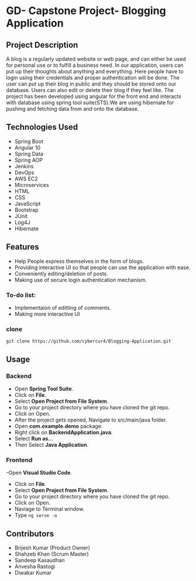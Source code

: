 # GD- Capstone Project- Blogging Application
## Project Description
 A blog is a regularly updated website or web page, and can either be used for personal use or to fulfill a business need. In our application, users can put up their thoughts about anything and everything. Here people have to login using their credentials and proper authentication will be done. The user can put up their blog in public and they should be stored onto our database. Users can also edit or delete their blog if they feel like. The project has been developed using angular for the front end and interacts with database using spring tool suite(STS).We are using hibernate for pushing and fetching data from and onto the database.

## Technologies Used
- Spring Boot 
- Angular 10
- Spring Data
- Spring AOP
- Jenkins
- DevOps
- AWS EC2
- Microservices
- HTML
- CSS
- JavaScript
- Bootstrap
- JUnit
- Log4J
- Hibernate
## Features

- Help People express themselves in the form of blogs.
- Providing interactive UI so that people can use the application with ease.
- Conveniently editing/deletion of posts.
- Making use of secure login authentication mechanism.

### To-do list:

- Implementaion of editting of comments.
- Making more interactive UI

### clone
```git clone https://github.com/cybercur4/Blogging-Application.git```

## Usage

### Backend
- Open **Spring Tool Suite**.
- Click on **File**.
- Select **Open Project from File System**.
- Go to your project directory where you have cloned the git repo.
- Click on Open.
- After the project gets opened, Navigate to src/main/java folder.
- Open **com.example.demo** package.
- Right click on **BackendApplication.java**.
- Select **Run as..**.
- Then Select **Java Application**.

### Frontend

-Open **Visual Studio Code**.
- Click on **File**.
- Select **Open Project from File System**.
- Go to your project directory where you have cloned the git repo.
- Click on Open.
- Naviage to Terminal window.
- Type ``` ng serve -o ```

## Contributors

- Brijesh Kumar (Product Owner)
- Shahzeb Khan (Scrum Master)
- Sandeep Kasaudhan
- Anvesha Rastogi
- Diwakar Kumar
